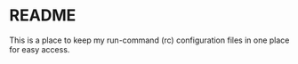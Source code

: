 # README

This is a place to keep my run-command (rc) configuration files in one place for easy access.
